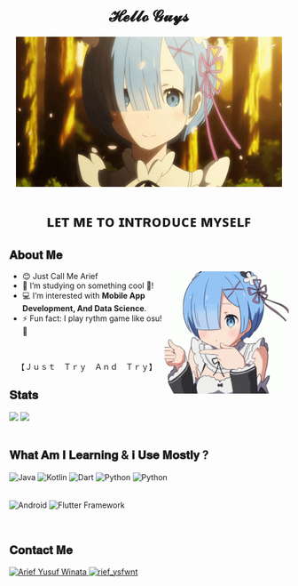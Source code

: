 <h1 align="center">𝓗𝓮𝓵𝓵𝓸 𝓖𝓾𝔂𝓼</h1> 

<div align="center">
  <img src="/assets/rem-wall.gif" />
</div>

<h1 align="center">ʟᴇᴛ ᴍᴇ ᴛᴏ ɪɴᴛʀᴏᴅᴜᴄᴇ ᴍʏꜱᴇʟꜰ</h1>

<h2>𝐀𝐛𝐨𝐮𝐭 𝐌𝐞</h2>

<img src="/assets/rem-profile.gif" align="right" height="220" /> 

<ul>
  <li>😊 Just Call Me Arief</li>
  <li>🔭 I’m studying on something cool 🚀!</li>
<!--   <li>🌱 I’m learning <b>Java, Kotlin, Dart</b>.</li> -->
  <li>💻 I’m interested with <b>Mobile App Development, And Data Science</b>.</li>
  <li>⚡ Fun fact: I play rythm game like osu! 🎵</li>
</ul>

<br />

<p align="center">【Ｊｕｓｔ　Ｔｒｙ　Ａｎｄ　Ｔｒｙ】</p> 

<h2>𝐒𝐭𝐚𝐭𝐬</h2>

<div>
  <img
    height="155rem"
    src="https://github-readme-stats.vercel.app/api?username=Ariefyusufwinata&show_icons=true&layout=compact"
  />
  <img
    height="155rem"
    src="https://github-readme-stats.vercel.app/api/top-langs/?username=Ariefyusufwinata&layout=compact"
  />
</div>

<br />

<h2>𝐖𝐡𝐚𝐭 𝐀𝐦 𝐈 𝐋𝐞𝐚𝐫𝐧𝐢𝐧𝐠 & 𝐢 𝐔𝐬𝐞 𝐌𝐨𝐬𝐭𝐥𝐲 ?</h2>

<div style="display: inline_block">
  <img
    align="center"
    alt="Java"
    height="30"
    width="40"
    src="https://cdn.jsdelivr.net/gh/devicons/devicon/icons/java/java-original.svg"
  />
  <img
    align="center"
    alt="Kotlin"
    height="30"
    width="40"
    src="https://cdn.jsdelivr.net/gh/devicons/devicon/icons/kotlin/kotlin-original.svg"
  />
  <img
    align="center"
    alt="Dart"
    height="30"
    width="40"
    src="https://cdn.jsdelivr.net/gh/devicons/devicon/icons/dart/dart-original.svg"
  />
  <img
    align="center"
    alt="Python"
    height="30"
    width="40"
    src="https://cdn.jsdelivr.net/gh/devicons/devicon/icons/python/python-original.svg"
  />
  <img
    align="center"
    alt="Python"
    height="30"
    width="40"
    src="https://cdn.jsdelivr.net/gh/devicons/devicon/icons/javascript/javascript-original.svg"
  />
  
  <br />
  <br />
  
  <img
    align="center"
    alt="Android"
    height="30"
    width="40"
    src="https://cdn.jsdelivr.net/gh/devicons/devicon/icons/android/android-original.svg"
  />
  <img
    align="center"
    alt="Flutter Framework"
    height="30"
    width="40"
    src="https://cdn.jsdelivr.net/gh/devicons/devicon/icons/flutter/flutter-original.svg"
  />
</div>


<br />

<h2>𝐂𝐨𝐧𝐭𝐚𝐜𝐭 𝐌𝐞</h2>

<div>
  <a href="https://www.linkedin.com/in/arief-yusuf-winata-71a325204/" target="_blank">
    <img
      alt="Arief Yusuf Winata"
      src="https://img.shields.io/badge/LinkedIn-0077B5?style=for-the-badge&logo=linkedin&logoColor=white"
      target="_blank"
    />
  </a>
  <a href="https://www.instagram.com/rief_ysfwnt/" target="_blank">
    <img
      alt="rief_ysfwnt"
      src="https://img.shields.io/badge/-Instagram-%23E4405F?style=for-the-badge&logo=instagram&logoColor=white"
      target="_blank"
    />
  </a>
</div>
